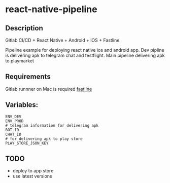 # react-native-pipeline

## Description

Gitlab CI/CD + React Native + Android + iOS + Fastline

Pipeline example for deploying react native ios and android app.
Dev pipline is delivering apk to telegram chat and testflight. Main pipeline delivering apk to playmarket


## Requirements
Gitlab runnner on Mac is required
[fastline](https://fastlane.tools/)

## Variables:
```
ENV_DEV
ENV_PROD
# telegram information for delivering apk
BOT_ID
CHAT_ID
# for delivering apk to play store
PLAY_STORE_JSON_KEY
```

## TODO

- deploy to app store
- use latest versions  
